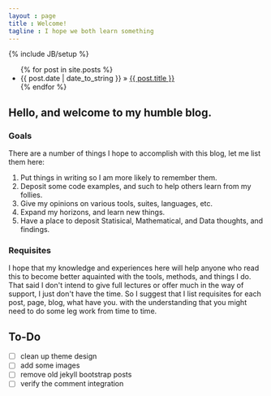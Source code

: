 ```yaml
---
layout : page
title : Welcome!
tagline : I hope we both learn something
---
```

{% include JB/setup %}

<ul class="posts">
  {% for post in site.posts %}
    <li><span>{{ post.date | date_to_string }}</span> &raquo; <a href="{{ BASE_PATH }}{{ post.url }}">{{ post.title }}</a></li>
  {% endfor %}
</ul>

## Hello, and welcome to my humble blog. 

### Goals

There are a number of things I hope to accomplish with this blog, let me list them here:

1. Put things in writing so I am more likely to remember them.
2. Deposit some code examples, and such to help others learn from my follies.
3. Give my opinions on various tools, suites, languages, etc.
4. Expand my horizons, and learn new things.
5. Have a place to deposit Statisical, Mathematical, and Data thoughts, and findings.

### Requisites

I hope that my knowledge and experiences here will help anyone who read this to become 
better aquainted with the tools, methods, and things I do. That said I don't intend to 
give full lectures or offer much in the way of support, I just don't have the time. So
I suggest that I list requisites for each post, page, blog, what have you. with the 
understanding that you might need to do some leg work from time to time.


## To-Do

- [ ] clean up theme design
- [ ] add some images
- [ ] remove old jekyll bootstrap posts
- [ ] verify the comment integration
